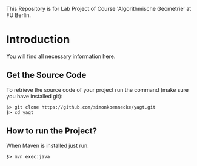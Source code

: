 This Repository is for Lab Project of Course 'Algorithmische Geometrie' at FU Berlin.

# Introduction

You will find all necessary information here.
 

## Get the Source Code

To retrieve the source code of your project run the command (make sure you have installed git):
```
$> git clone https://github.com/simonkoennecke/yagt.git
$> cd yagt
```

## How to run the Project?

When Maven is installed just run:
```
$> mvn exec:java
```